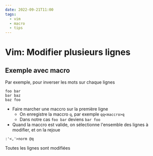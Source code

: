 ```yaml
---
date: 2022-09-21T11:00
tags:
  - vim
  - macro
  - tips
---
```


# Vim: Modifier plusieurs lignes

## Exemple avec macro

Par exemple, pour inverser les mots sur chaque lignes

```
foo bar
bar baz
baz foo
```

- Faire marcher une maccro sur la première ligne 
  - On enregistre la maccro `q`, par exemple `qq<maccro>q`
  - Dans notre cas `foo bar` deviens `bar foo`
- Quand la maccro est valide, on sélectionne l'ensemble des lignes à modifier, et on la rejoue

```
:'<,'>norm @q
```

Toutes les lignes sont modifiées

